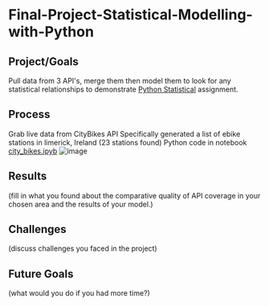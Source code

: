 # Final-Project-Statistical-Modelling-with-Python

## Project/Goals
Pull data from 3 API's, merge them then model them to look for any statistical relationships to demonstrate [Python Statistical](https://github.com/Jagunmolu-dev/LIGHTHOUSELABS/blob/main/Project-Python_Statistics/assignment.md) assignment.

## Process
Grab live data from CityBikes API
Specifically generated a list of ebike stations in limerick, Ireland (23 stations found)
Python code in notebook [city_bikes.ipyb](https://github.com/Jagunmolu-dev/LIGHTHOUSELABS/blob/main/Project-Python_Statistics/notebooks/city_bikes.ipynb)
![image](https://github.com/Jagunmolu-dev/LIGHTHOUSELABS/assets/67484584/e36d3413-72de-42ad-87d6-cf41b7d51964)


## Results
(fill in what you found about the comparative quality of API coverage in your chosen area and the results of your model.)

## Challenges 
(discuss challenges you faced in the project)

## Future Goals
(what would you do if you had more time?)
